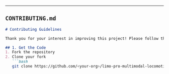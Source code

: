 
---

## `CONTRIBUTING.md`

```markdown
# Contributing Guidelines

Thank you for your interest in improving this project! Please follow these steps:

## 1. Get the Code
1. Fork the repository  
2. Clone your fork  
   ```bash
   git clone https://github.com/<your-org>/limo-pro-multimodal-locomotion.git
